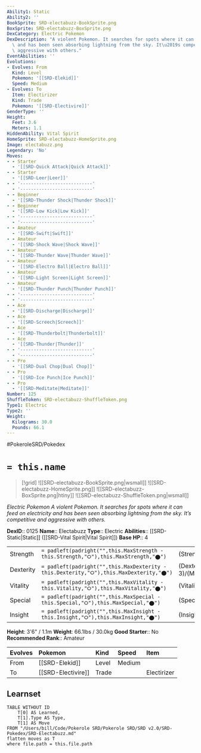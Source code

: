 ```yaml
---
Ability1: Static
Ability2: ''
BookSprite: SRD-electabuzz-BookSprite.png
BoxSprite: SRD-electabuzz-BoxSprite.png
DexCategory: Electric Pokemon
DexDescription: "A violent Pokemon. It searches for spots where it can feed on electricity\
  \ and has been seen absorbing lightning from the sky. It\u2019s competitive and\
  \ aggressive with others."
EventAbilities: ''
Evolutions:
- Evolves: From
  Kind: Level
  Pokemon: '[[SRD-Elekid]]'
  Speed: Medium
- Evolves: To
  Item: Electirizer
  Kind: Trade
  Pokemon: '[[SRD-Electivire]]'
GenderType: ''
Height:
  Feet: 3.6
  Meters: 1.1
HiddenAbility: Vital Spirit
HomeSprite: SRD-electabuzz-HomeSprite.png
Image: electabuzz.png
Legendary: 'No'
Moves:
- - Starter
  - '[[SRD-Quick Attack|Quick Attack]]'
- - Starter
  - '[[SRD-Leer|Leer]]'
- - '---------------------------'
  - '---------------------------'
- - Beginner
  - '[[SRD-Thunder Shock|Thunder Shock]]'
- - Beginner
  - '[[SRD-Low Kick|Low Kick]]'
- - '---------------------------'
  - '---------------------------'
- - Amateur
  - '[[SRD-Swift|Swift]]'
- - Amateur
  - '[[SRD-Shock Wave|Shock Wave]]'
- - Amateur
  - '[[SRD-Thunder Wave|Thunder Wave]]'
- - Amateur
  - '[[SRD-Electro Ball|Electro Ball]]'
- - Amateur
  - '[[SRD-Light Screen|Light Screen]]'
- - Amateur
  - '[[SRD-Thunder Punch|Thunder Punch]]'
- - '---------------------------'
  - '---------------------------'
- - Ace
  - '[[SRD-Discharge|Discharge]]'
- - Ace
  - '[[SRD-Screech|Screech]]'
- - Ace
  - '[[SRD-Thunderbolt|Thunderbolt]]'
- - Ace
  - '[[SRD-Thunder|Thunder]]'
- - '---------------------------'
  - '---------------------------'
- - Pro
  - '[[SRD-Dual Chop|Dual Chop]]'
- - Pro
  - '[[SRD-Ice Punch|Ice Punch]]'
- - Pro
  - '[[SRD-Meditate|Meditate]]'
Number: 125
ShuffleToken: SRD-electabuzz-ShuffleToken.png
Type1: Electric
Type2: ''
Weight:
  Kilograms: 30.0
  Pounds: 66.1
---
```


#PokeroleSRD/Pokedex

# `= this.name`

> [!grid]
> ![[SRD-electabuzz-BookSprite.png|wsmall]]
> ![[SRD-electabuzz-HomeSprite.png]]
> ![[SRD-electabuzz-BoxSprite.png|htiny]]
> ![[SRD-electabuzz-ShuffleToken.png|wsmall]]


*Electric Pokemon*
*A violent Pokemon. It searches for spots where it can feed on electricity and has been seen absorbing lightning from the sky. It’s competitive and aggressive with others.*

**DexID**:: 0125
**Name**:: Electabuzz
**Type**:: Electric
**Abilities**:: [[SRD-Static|Static]] ([[SRD-Vital Spirit|Vital Spirit]])
**Base HP**:: 4

|           |                                                                                        |                                          |
| --------- | -------------------------------------------------------------------------------------- | ---------------------------------------- |
| Strength  | `= padleft(padright("",this.MaxStrength - this.Strength,"⭘"),this.MaxStrength,"⬤")`    | (Strength::2)/(MaxStrength::5)   |
| Dexterity | `= padleft(padright("",this.MaxDexterity - this.Dexterity,"⭘"),this.MaxDexterity,"⬤")` | (Dexterity:: 3)/(MaxDexterity::6) |
| Vitality  | `= padleft(padright("",this.MaxVitality - this.Vitality,"⭘"),this.MaxVitality,"⬤")`    | (Vitality::2)/(MaxVitality::4)   |
| Special   | `= padleft(padright("",this.MaxSpecial - this.Special,"⭘"),this.MaxSpecial,"⬤")`       | (Special::3)/(MaxSpecial::6)     |
| Insight   | `= padleft(padright("",this.MaxInsight - this.Insight,"⭘"),this.MaxInsight,"⬤")`       | (Insight::2)/(MaxInsight::5)     |

**Height**: 3'6" / 1.1m
**Weight**: 66.1lbs / 30.0kg
**Good Starter**:: No
**Recommended Rank**:: Amateur

| Evolves   | Pokemon            | Kind   | Speed   | Item        |
|:----------|:-------------------|:-------|:--------|:------------|
| From      | [[SRD-Elekid]]     | Level  | Medium  |             |
| To        | [[SRD-Electivire]] | Trade  |         | Electirizer |

## Learnset

```dataview
TABLE WITHOUT ID
    T[0] AS Learned,
    T[1].Type AS Type,
    T[1] AS Move
FROM "/Users/bill/Code/Pokerole SRD/Pokerole SRD/SRD v2.0/SRD-Pokedex/SRD-Electabuzz.md"
flatten moves as T
where file.path = this.file.path
```
